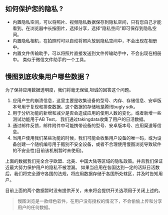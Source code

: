 ## 如何保护您的隐私 ?

-   内置隐私空间，可以将照片、视频隐私数据保存到隐私空间，只有您自己才能看到。在浏览器中长按图片，选择分享，选择“隐私空间”即可保存到隐私空间。
-   内置隐私相机，在拍照时可以自动将照片放到隐私空间中，不会出现在相册中。
-   内置文件传输助手，可以将照片直接发送到文件传输助手中，不会出现在相册中。 类似于微信文件助手的一个工具。

## 慢图到底收集用户哪些数据？ 

为了保持应用数据透明度，我们将毫无保留,坦诚的回答这个问题。 

1. 应用产生的崩溃信息，这里主要是收集设备的型号、内存、存储信息、安卓版本号用于复现和排查数据。这个数据的存储地是腾讯bugly sdk。
2. 用于分析功能的新增和减少是否会造成应用的使用人数的变化，或者新增一些测试功能用于AB Test， 我们通过takingdata收集了用户的日活数据。
3. 通过邮件反馈，邮件附件中可能携带设备的型号、安卓版本号、应用渠道等信息。
4. 当用户使用我们某些功能的时候，我们可能会收集用户设备的唯一码，或为设备创建一个随机编号用于甄别不安全设备，或者不合理使用慢图浏览导致软件的不安全性(目前该机制暂时未使用)。

上面的数据我们完全合乎欧盟、北美、中国大陆等区域的隐私政策。并且我们保证近最大努力保护用户的隐私不被泄漏。
如果当应用在各国达到一定的活跃日活数后，我们将完全遵守各国的法规，将应用数据存储于各国所处辖区，并及时告知用户。

目前上面的两个数据暂时没有提供开关，未来将会提供开关选项用于关闭上述的。


>   慢图浏览是一款绿色软件，在用户没有授权的情况下，不会偷偷上传和分享用户的任何数据。

